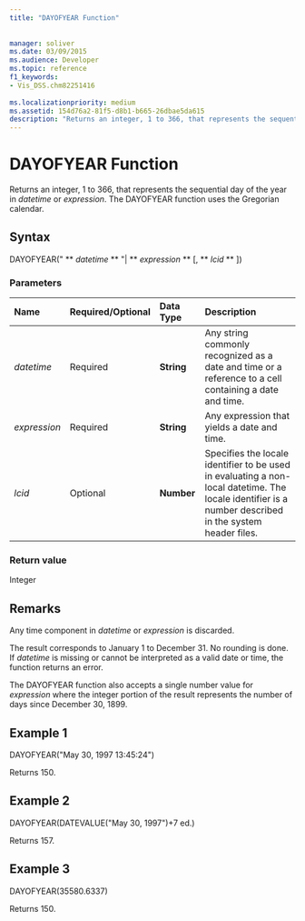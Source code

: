 ```yaml
---
title: "DAYOFYEAR Function"
 
 
manager: soliver
ms.date: 03/09/2015
ms.audience: Developer
ms.topic: reference
f1_keywords:
- Vis_DSS.chm82251416
 
ms.localizationpriority: medium
ms.assetid: 154d76a2-81f5-d8b1-b665-26dbae5da615
description: "Returns an integer, 1 to 366, that represents the sequential day of the year in datetime or expression. The DAYOFYEAR function uses the Gregorian calendar."
---
```


# DAYOFYEAR Function

Returns an integer, 1 to 366, that represents the sequential day of the year in  _datetime_ or  _expression_. The DAYOFYEAR function uses the Gregorian calendar.
  
## Syntax

DAYOFYEAR(" ** *datetime* ** "| ** *expression* ** [, ** *lcid* ** ]) 
  
### Parameters

|**Name**|**Required/Optional**|**Data Type**|**Description**|
|:-----|:-----|:-----|:-----|
| _datetime_ <br/> |Required  <br/> |**String** <br/> |Any string commonly recognized as a date and time or a reference to a cell containing a date and time.  <br/> |
| _expression_ <br/> |Required  <br/> |**String** <br/> |Any expression that yields a date and time.  <br/> |
| _lcid_ <br/> |Optional  <br/> |**Number** <br/> |Specifies the locale identifier to be used in evaluating a non-local datetime. The locale identifier is a number described in the system header files.  <br/> |
   
### Return value

Integer
  
## Remarks

Any time component in  _datetime_ or  _expression_ is discarded. 
  
The result corresponds to January 1 to December 31. No rounding is done. If  _datetime_ is missing or cannot be interpreted as a valid date or time, the function returns an error. 
  
The DAYOFYEAR function also accepts a single number value for  _expression_ where the integer portion of the result represents the number of days since December 30, 1899. 
  
## Example 1

DAYOFYEAR("May 30, 1997 13:45:24")
  
Returns 150.
  
## Example 2

DAYOFYEAR(DATEVALUE("May 30, 1997")+7 ed.)
  
Returns 157.
  
## Example 3

DAYOFYEAR(35580.6337)
  
Returns 150.
  

